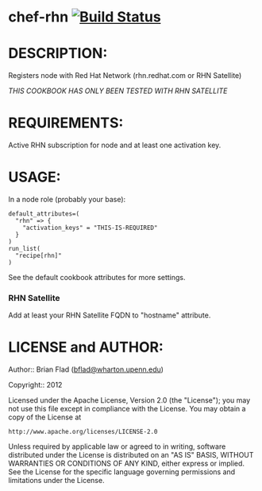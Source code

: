 # chef-rhn [![Build Status](https://secure.travis-ci.org/bflad/chef-rhn.png?branch=master)](http://travis-ci.org/bflad/chef-rhn)

# DESCRIPTION:

Registers node with Red Hat Network (rhn.redhat.com or RHN Satellite)

_THIS COOKBOOK HAS ONLY BEEN TESTED WITH RHN SATELLITE_

# REQUIREMENTS:

Active RHN subscription for node and at least one activation key.

# USAGE:

In a node role (probably your base):
```
default_attributes=(
  "rhn" => {
    "activation_keys" = "THIS-IS-REQUIRED"
  }
)
run_list(
  "recipe[rhn]"
)
```

See the default cookbook attributes for more settings.

### RHN Satellite

Add at least your RHN Satellite FQDN to "hostname" attribute.

# LICENSE and AUTHOR:
      
Author:: Brian Flad (<bflad@wharton.upenn.edu>)

Copyright:: 2012

Licensed under the Apache License, Version 2.0 (the "License");
you may not use this file except in compliance with the License.
You may obtain a copy of the License at

    http://www.apache.org/licenses/LICENSE-2.0

Unless required by applicable law or agreed to in writing, software
distributed under the License is distributed on an "AS IS" BASIS,
WITHOUT WARRANTIES OR CONDITIONS OF ANY KIND, either express or implied.
See the License for the specific language governing permissions and
limitations under the License.
